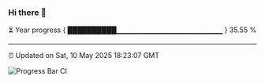 ### Hi there 👋

⏳ Year progress { ██████████▁▁▁▁▁▁▁▁▁▁▁▁▁▁▁▁▁▁▁▁ } 35.55 %

---

⏰ Updated on Sat, 10 May 2025 18:23:07 GMT

![Progress Bar CI](https://github.com/liununu/liununu/workflows/Progress%20Bar%20CI/badge.svg)
